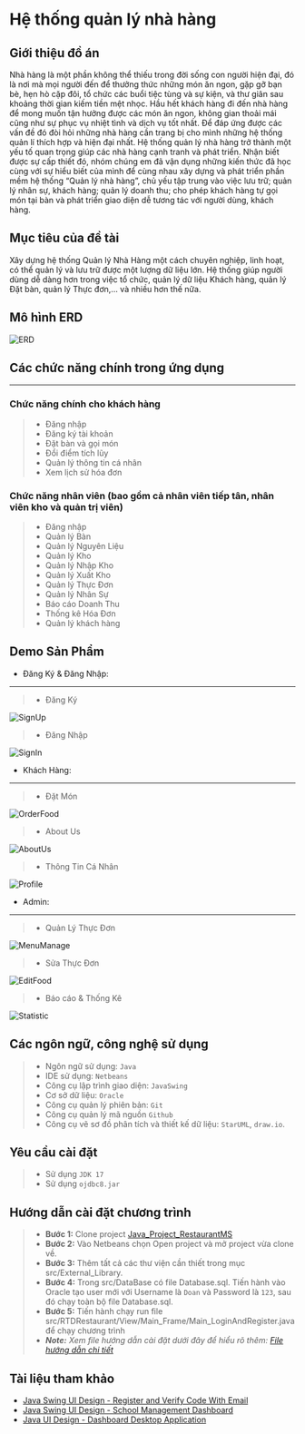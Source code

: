 ﻿# Hệ thống quản lý nhà hàng

## Giới thiệu đồ án

Nhà hàng là một phần không thể thiếu trong đời sống con người hiện đại, đó là nơi mà mọi người đến để thưởng thức những món ăn ngon, gặp gỡ bạn bè, hẹn hò cặp đôi, tổ chức các buổi tiệc tùng và sự kiện, và thư giãn sau khoảng thời gian kiếm tiền mệt nhọc. Hầu hết khách hàng đi đến nhà hàng để mong muốn tận hưởng được các món ăn ngon, không gian thoải mái cũng như sự phục vụ nhiệt tình và dịch vụ tốt nhất. Để đáp ứng được các vấn đề đó đòi hỏi những nhà hàng cần trang bị cho mình những hệ thống quản lí thích hợp và hiện đại nhất. Hệ thống quản lý nhà hàng trở thành một yếu tố quan trọng giúp các nhà hàng cạnh tranh và phát triển.  Nhận biết được sự cấp thiết đó, nhóm chúng em đã vận dụng những kiến thức đã học cùng với sự hiểu biết của mình để cùng nhau xây dựng và phát triển phần mềm hệ thống “Quản lý nhà hàng”, chủ yếu tập trung vào việc lưu trữ; quản lý nhân sự, khách hàng; quản lý doanh thu; cho phép khách hàng tự gọi món tại bàn và phát triển giao diện dễ tương tác với người dùng, khách hàng.

## Mục tiêu của đề tài
Xây dựng hệ thống Quản lý Nhà Hàng một cách chuyên nghiệp, linh hoạt, có thể quản lý và lưu trữ được một lượng dữ liệu lớn. Hệ thống giúp người dùng dễ dàng hơn trong việc tổ chức, quản lý dữ liệu Khách hàng, quản lý Đặt bàn, quản lý Thực đơn,… và nhiều hơn thế nữa.


## Mô hình ERD

![ERD](./src/Icons/ERD.png "ERD")

## Các chức năng chính trong ứng dụng
----------------
### Chức năng chính cho khách hàng
> * Đăng nhập
> * Đăng ký tài khoản
> * Đặt bàn và gọi món
> * Đổi điểm tích lũy
> * Quản lý thông tin cá nhân 
> * Xem lịch sử hóa đơn

### Chức năng nhân viên (bao gồm cả nhân viên tiếp tân, nhân viên kho và quản trị viên)
>*  Đăng nhập
>*	Quản lý Bàn
>*	Quản lý Nguyên Liệu
>*	Quản lý Kho
>*	Quản lý Nhập Kho
>*	Quản lý Xuất Kho
>*	Quản lý Thực Đơn
>*	Quản lý Nhân Sự
>*	Báo cáo Doanh Thu
>*	Thống kê Hóa Đơn
>*	Quản lý khách hàng

## Demo Sản Phẩm
-  Đăng Ký & Đăng Nhập:
----------------
>* Đăng Ký

![SignUp](./src/Demo/SignUp.png)

>* Đăng Nhập

![SignIn](./src/Demo/SignIn.png)

-  Khách Hàng:
----------------
>* Đặt Món

![OrderFood](./src/Demo/Customer/OrderFood.png)

>* About Us

![AboutUs](./src/Demo/Customer/AboutUs.png)

>* Thông Tin Cá Nhân

![Profile](./src/Demo/Customer/Profile.png)

-  Admin:
----------------
>* Quản Lý Thực Đơn

![MenuManage](./src/Demo/Admin/Manage_Food.png)  

>* Sửa Thực Đơn

![EditFood](./src/Demo/Admin/Edit_Food.png)

>* Báo cáo & Thống Kê

![Statistic](./src/Demo/Admin/Statistic.png)

## Các ngôn ngữ, công nghệ sử dụng
> * Ngôn ngữ sử dụng: `Java`
> * IDE sử dụng: `Netbeans`
> * Công cụ lập trình giao diện: `JavaSwing`
> * Cơ sở dữ liệu: `Oracle`
> * Công cụ quản lý phiên bản: `Git`
>* Công cụ quản lý mã nguồn `Github`
>* ­Công cụ vẽ sơ đồ phân tích và thiết kế dữ liệu: `StarUML`, `draw.io`.

## Yêu cầu cài đặt
> * Sử dụng `JDK 17`
> * Sử dụng `ojdbc8.jar`

## Hướng dẫn cài đặt chương trình
> * **Bước 1:** Clone project [Java_Project_RestaurantMS](https://github.com/VietNguyen2003-UIT/Java_Project_RestaurantMS)
> * **Bước 2:** Vào Netbeans chọn Open project và mở project vừa clone về.
> * **Bước 3:** Thêm tất cả các thư viện cần thiết trong mục src/External_Library.
> * **Bước 4:** Trong src/DataBase có file Database.sql. Tiến hành vào Oracle tạo user mới với Username là `Doan` và Password là `123`, sau đó chạy toàn bộ file Database.sql.
> * **Bước 5:** Tiến hành chạy run file src/RTDRestaurant/View/Main_Frame/Main_LoginAndRegister.java để chạy chương trình
>* ***Note:** Xem file hướng dẫn cài đặt dưới đây để hiểu rõ thêm: [File hướng dẫn chi tiết](https://docs.google.com/document/d/10h0v1Bf-x-AGbSoLZw1hegSK2QQK_oClz71aKmKWJ04/edit?usp=sharing)*

## Tài liệu tham khảo

 - [Java Swing UI Design - Register and Verify Code With Email](https://github.com/DJ-Raven/java-swing-login-ui-001)
 - [Java Swing UI Design - School Management Dashboard](https://github.com/DJ-Raven/java-swing-school-management-dashboard)
 - [Java UI Design - Dashboard Desktop Application](https://github.com/DJ-Raven/java-ui-dashboard-008)

